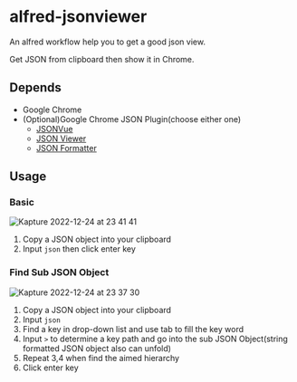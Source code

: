 # alfred-jsonviewer

An alfred workflow help you to get a good json view.

Get JSON from clipboard then show it in Chrome.

## Depends
* Google Chrome
* (Optional)Google Chrome JSON Plugin(choose either one)
  * [JSONVue](https://chrome.google.com/webstore/detail/jsonvue/chklaanhfefbnpoihckbnefhakgolnmc)
  * [JSON Viewer](https://chrome.google.com/webstore/detail/json-viewer/gbmdgpbipfallnflgajpaliibnhdgobh)
  * [JSON Formatter](https://chrome.google.com/webstore/detail/json-formatter/bcjindcccaagfpapjjmafapmmgkkhgoa)

## Usage

### Basic

![Kapture 2022-12-24 at 23 41 41](https://user-images.githubusercontent.com/15275771/209442907-0a8fdca4-af7d-430a-8b1c-b737fb46d3d7.gif)

1. Copy a JSON object into your clipboard
2. Input `json` then click enter key

### Find Sub JSON Object

![Kapture 2022-12-24 at 23 37 30](https://user-images.githubusercontent.com/15275771/209442823-bdde04a6-c8df-4fca-ba68-c0c1d4117b67.gif)

1. Copy a JSON object into your clipboard
2. Input `json`
3. Find a key in drop-down list and use tab to fill the key word
4. Input `>` to determine a key path and go into the sub JSON Object(string formatted JSON object also can unfold)
5. Repeat 3,4 when find the aimed hierarchy
6. Click enter key
